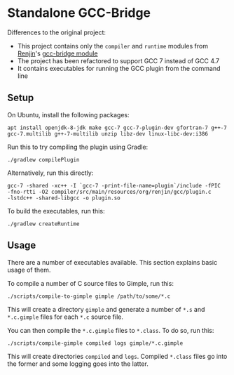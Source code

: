 # Standalone GCC-Bridge

Differences to the original project:
* This project contains only the `compiler` and `runtime` modules from
  [Renjin](https://www.renjin.org/)'s [gcc-bridge
  module](https://github.com/bedatadriven/renjin/tree/master/tools/gcc-bridge)
* The project has been refactored to support GCC 7 instead of GCC 4.7
* It contains executables for running the GCC plugin from the command line

## Setup

On Ubuntu, install the following packages:

    apt install openjdk-8-jdk make gcc-7 gcc-7-plugin-dev gfortran-7 g++-7 gcc-7.multilib g++-7-multilib unzip libz-dev linux-libc-dev:i386

Run this to try compiling the plugin using Gradle:

    ./gradlew compilePlugin

Alternatively, run this directly:

    gcc-7 -shared -xc++ -I `gcc-7 -print-file-name=plugin`/include -fPIC
    -fno-rtti -O2 compiler/src/main/resources/org/renjin/gcc/plugin.c
    -lstdc++ -shared-libgcc -o plugin.so

To build the executables, run this:

    ./gradlew createRuntime

## Usage

There are a number of executables available. This section explains basic usage
of them.

To compile a number of C source files to Gimple, run this:

    ./scripts/compile-to-gimple gimple /path/to/some/*.c

This will create a directory `gimple` and generate a number of `*.s` and
`*.c.gimple` files for each `*.c` source file.

You can then compile the `*.c.gimple` files to `*.class`. To do so, run this:

    ./scripts/compile-gimple compiled logs gimple/*.c.gimple

This will create directories `compiled` and `logs`. Compiled `*.class` files go
into the former and some logging goes into the latter.
